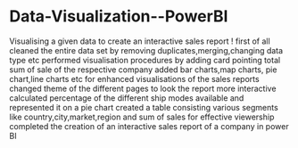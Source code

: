 # Data-Visualization--PowerBI
Visualising a given data to create an interactive sales report !
first of all cleaned the entire data set by removing duplicates,merging,changing data type etc
performed visualisation procedures by adding card pointing total sum of sale of the respective company
added bar charts,map charts, pie chart,line charts etc for enhanced visualisations of the sales reports
changed theme of the different pages to look the report more interactive
calculated percentage of the different ship modes available and represented it on a pie chart
created a table consisting various segments like country,city,market,region and sum of sales for effective viewership
completed the creation of an interactive sales report of a company in power BI

